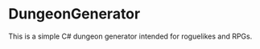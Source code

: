 DungeonGenerator
================

This is a simple C# dungeon generator intended for roguelikes and RPGs.
